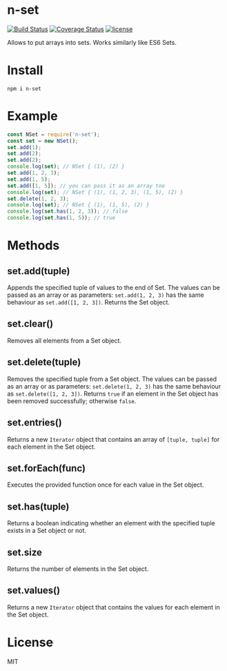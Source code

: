 n-set
=======

[![Build Status](https://travis-ci.org/Daninet/n-set.svg?branch=master)](https://travis-ci.org/Daninet/n-set)
[![Coverage Status](https://coveralls.io/repos/github/Daninet/n-set/badge.svg?branch=master)](https://coveralls.io/github/Daninet/n-set?branch=master)
[![license](https://img.shields.io/github/license/Daninet/n-set.svg)](https://github.com/Daninet/n-set/blob/master/LICENSE)

Allows to put arrays into sets. Works similarly like ES6 Sets.

Install
=======
```
npm i n-set
```

Example
=======
```javascript
const NSet = require('n-set');
const set = new NSet();
set.add(1);
set.add(2);
set.add(2);
console.log(set); // NSet { (1), (2) }
set.add(1, 2, 3);
set.add(1, 5);
set.add([1, 5]); // you can pass it as an array too
console.log(set); // NSet { (1), (1, 2, 3), (1, 5), (2) }
set.delete(1, 2, 3);
console.log(set); // NSet { (1), (1, 5), (2) }
console.log(set.has(1, 2, 3)); // false
console.log(set.has(1, 5)); // true
```
Methods
=======
set.add(tuple)
-------
Appends the specified tuple of values to the end of Set. The values can be passed as an array or as parameters: `set.add(1, 2, 3)` has the same behaviour as `set.add([1, 2, 3])`.
Returns the Set object.

set.clear()
-------
Removes all elements from a Set object.

set.delete(tuple)
-------
Removes the specified tuple from a Set object. The values can be passed as an array or as parameters: `set.delete(1, 2, 3)` has the same behaviour as `set.delete([1, 2, 3])`.
Returns `true` if an element in the Set object has been removed successfully; otherwise `false`.

set.entries()
-------
Returns a new `Iterator` object that contains an array of `[tuple, tuple]` for each element in the Set object.

set.forEach(func)
-------
Executes the provided function once for each value in the Set object.

set.has(tuple)
-------
Returns a boolean indicating whether an element with the specified tuple exists in a Set object or not.

set.size
-------
Returns the number of elements in the Set object.

set.values()
-------
Returns a new `Iterator` object that contains the values for each element in the Set object.

License
=======
MIT
